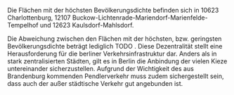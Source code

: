 Die Flächen mit der höchsten Bevölkerungsdichte befinden sich in 
<span id="marker-label-charlottenburg">10623 Charlottenburg</span>, 
<span id="marker-label-buckow-lichtenrade-mariendorf-marienfelde-tempelhof">12107 Buckow-Lichtenrade-Mariendorf-Marienfelde-Tempelhof</span> und 
<span id="marker-label-kaulsdorf-mahlsdorf">12623 Kaulsdorf-Mahlsdorf</span>. 

Die Abweichung zwischen den Flächen mit der höchsten, bzw. geringsten Bevölkerungsdichte beträgt lediglich <span class="todo">TODO
</span>. Diese Dezentralität stellt eine Herausforderung für die berliner Verkehrsinfrastruktur dar. Anders als in stark zentralisierten
 Städten, gilt es in Berlin die Anbindung der vielen Kieze untereinander sicherzustellen. Aufgrund der Wichtigkeit des aus Brandenburg
  kommenden Pendlerverkehr muss zudem sichergestellt sein, dass auch der außer städtische Verkehr gut angebunden ist.
